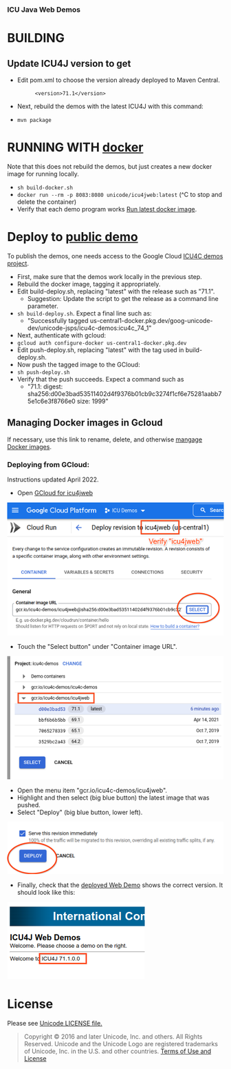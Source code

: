 ### ICU Java Web Demos

# BUILDING

## Update ICU4J version to get
* Edit pom.xml to choose the version already deployed to Maven Central.

```      <artifactId>icu4j</artifactId>
         <version>71.1</version>
```
* Next, rebuild the demos with the latest ICU4J with this command:
- `mvn package`


# RUNNING WITH [docker](https://docker.io)
Note that this does not rebuild the demos, but just creates a new docker image for running locally.

- `sh build-docker.sh`
- `docker run --rm -p 8083:8080 unicode/icu4jweb:latest`  (^C to stop and delete the container)
- Verify that each demo program works [Run latest docker image](http://127.0.0.1:8083/icu4jweb/).

# Deploy to [public demo](https://icu4j-demos.unicode.org/icu4jweb/)
To publish the demos, one needs access to the Google Cloud [ICU4C demos project](https://console.cloud.google.com/run?project=goog-unicode-dev).

- First, make sure that the demos work locally in the previous step.
- Rebuild the docker image, tagging it appropriately.
- Edit build-deploy.sh, replacing "latest" with the release such as "71.1".
  - Suggestion: Update the script to get the release as a command line parameter.
- `sh build-deploy.sh`. Expect a final line such as:
  - "Successfully tagged us-central1-docker.pkg.dev/goog-unicode-dev/unicode-jsps/icu4c-demos:icu4c_74_1"
- Next, authenticate with gcloud:
- `gcloud auth configure-docker us-central1-docker.pkg.dev`
- Edit push-deploy.sh, replacing "latest" with the tag used in build-deploy.sh.
- Now push the tagged image to the GCloud:
- `sh push-deploy.sh`
- Verify that the push succeeds. Expect a command such as
  - "71.1: digest: sha256:d00e3bad53511402d4f9376b01cb9c3274f1cf6e75281aabb75e1c6e3f8766e0 size: 1999"


## Managing Docker images in Gcloud
If necessary, use this link to rename, delete, and otherwise [mangage Docker images](https://console.cloud.google.com/gcr/images/icu4c-demos?project=icu4c-demos).

### Deploying from GCloud:
Instructions updated April 2022.
- Open [GCloud for icu4jweb](https://console.cloud.google.com/run/deploy/us-central1/icu4jweb?project=icu4c-demos)

![CloudWebUI](images/GCloudIcu4jWebUI.png)

- Touch the "Select button" under "Container image URL".

![WebSelectImage](images/GcloudIcu4jWebSelectImage.png)

- Open the menu item "gcr.io/icu4c-demos/icu4jweb".
- Highlight and then select (big blue button) the latest image that was pushed.
- Select "Deploy" (big blue button, lower left).

![DeployImage](images/GCloudIcu4jWebDeploy.png)

- Finally, check that the [deployed Web Demo](https://icu4j-demos.unicode.org/icu4jweb/) shows the correct version. It should look like this:

![DeployedImage](images/GCloudIcu4jDeployedImage.png)

# License

Please see [Unicode LICENSE file.](../LICENSE)

> Copyright © 2016 and later Unicode, Inc. and others. All Rights Reserved.
Unicode and the Unicode Logo are registered trademarks 
of Unicode, Inc. in the U.S. and other countries.
[Terms of Use and License](http://www.unicode.org/copyright.html)
